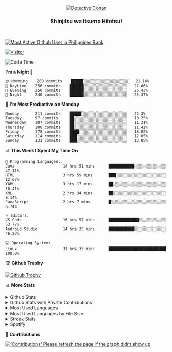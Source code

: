 <p align="center">
<a href="https://mrepol742.github.io">
  <img alt="Detective Conan" src="https://mrepol742-gif-randomizer.vercel.app/api" /> 
  </a> 
  <h3 align="center">Shinjitsu wa Itsumo Hitotsu!</h3>
</p>
<br>

 
[![Most Active Github User in Philippines Rank](https://enibdhv97zm33sz.m.pipedream.net)](https://mrepol742.github.io)

[![Visitor](https://visitor-badge.glitch.me/badge?page_id=mrepol742)](https:/mrepol742.github.io)

[comment]: <> (This is a automated generated Data from github action workflow)
[comment]: <> (START OF GENERATED DATA)

<!--START_SECTION:waka-->
![Code Time](http://img.shields.io/badge/Code%20Time-384%20hrs%2058%20mins-blue)

**I'm a Night 🦉** 

```text
🌞 Morning    200 commits    █████░░░░░░░░░░░░░░░░░░░░   21.14% 
🌆 Daytime    256 commits    ██████░░░░░░░░░░░░░░░░░░░   27.06% 
🌃 Evening    250 commits    ██████░░░░░░░░░░░░░░░░░░░   26.43% 
🌙 Night      240 commits    ██████░░░░░░░░░░░░░░░░░░░   25.37%

```
📅 **I'm Most Productive on Monday** 

```text
Monday       211 commits    █████░░░░░░░░░░░░░░░░░░░░   22.3% 
Tuesday      97 commits     ██░░░░░░░░░░░░░░░░░░░░░░░   10.25% 
Wednesday    107 commits    ██░░░░░░░░░░░░░░░░░░░░░░░   11.31% 
Thursday     108 commits    ██░░░░░░░░░░░░░░░░░░░░░░░   11.42% 
Friday       178 commits    ████░░░░░░░░░░░░░░░░░░░░░   18.82% 
Saturday     114 commits    ███░░░░░░░░░░░░░░░░░░░░░░   12.05% 
Sunday       131 commits    ███░░░░░░░░░░░░░░░░░░░░░░   13.85%

```


📊 **This Week I Spent My Time On** 

```text
💬 Programming Languages: 
Java                     14 hrs 51 mins      ███████████░░░░░░░░░░░░░░   47.11% 
HTML                     3 hrs 59 mins       ███░░░░░░░░░░░░░░░░░░░░░░   12.67% 
YAML                     3 hrs 17 mins       ██░░░░░░░░░░░░░░░░░░░░░░░   10.41% 
XML                      2 hrs 34 mins       ██░░░░░░░░░░░░░░░░░░░░░░░   8.14% 
JavaScript               2 hrs 7 mins        █░░░░░░░░░░░░░░░░░░░░░░░░   6.74%

🔥 Editors: 
VS Code                  16 hrs 57 mins      █████████████░░░░░░░░░░░░   53.77% 
Android Studio           14 hrs 35 mins      ███████████░░░░░░░░░░░░░░   46.23%

💻 Operating System: 
Linux                    31 hrs 33 mins      █████████████████████████   100.0%

```


<!--END_SECTION:waka-->

[comment]: <> (END OF GENERATED DATA)

<p>

🏆 **Github Trophy**
  
<a href="https://mrepol742.github.io">
<img alt="Github Trophy" src="https://github-profile-trophy.vercel.app/?username=mrepol742&theme=gruvbox">
</a>
</p>

<p>

📊 **More Stats**
  
<details>
  <summary>Github Stats</summary>
  <br>
  <a href="https://mrepol742.github.io">
  <img alt="Github Stats" src="https://github-readme-stats.vercel.app/api?username=mrepol742&show_icons=true&count_private=true&theme=gruvbox">
</a>  
  
</details> 
  
  <details>
  <summary>Github Stats with Private Contributions</summary>
  <br>
 <a href="https://mrepol742.github.io">
<img alt="Github Stats with Private Contributions" src="https://mrepol742.github.io/github-stats/generated/overview.svg">
</a>
</details>
  
<details>
  <summary>Most Used Languages</summary>
  <br>
 <a href="https://mrepol742.github.io">
<img alt="Most Used Languages" src="https://github-readme-stats.vercel.app/api/top-langs/?username=mrepol742&layout=compact&include_all_commits=true&&count_private=true&langs_count=20&theme=gruvbox">
</a>
</details>

 <details>
  <summary>Most Used Languages by File Size</summary>
  <br>
 <a href="https://mrepol742.github.io">
<img alt="Most Used Languages by File Size" src="https://mrepol742.github.io/github-stats/generated/languages.svg">
</a>
</details>

<details>
  <summary>Streak Stats</summary>
  <br>
<a href="https://mrepol742.github.io">
<img alt="'Streak Stats' Please refresh the page if the stats didnt show up" src="https://mrepol742-streak-stats.herokuapp.com/?user=mrepol742&theme=gruvbox">
</a>
</p>
</details>
<details>
  <summary>Spotify</summary>
  <br>
<a href="https://mrepol742.github.io">
<img alt="Spotify" src="https://spotify-recently-played-readme.vercel.app/api?user=7xx9e7hwq1qyown0m4ut78pcz&count=10&unique=true">
</a>
</p>
</details>


📜 **Contributions**
  
<a href="https://mrepol742.github.io">
<img alt="'Contributions' Please refresh the page if the graph didnt show up" src="https://mrepol742-activity-graph.herokuapp.com/graph?username=mrepol742&theme=github&hide_border=true">
</a>
</p>
